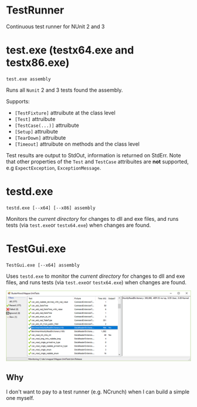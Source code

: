 # TestRunner
Continuous test runner for NUnit 2 and 3

# test.exe (testx64.exe and testx86.exe)

```
test.exe assembly
```

Runs all `Nunit` 2 and 3 tests found the assembly.

Supports:
* `[TestFixture]` attruibute at the class level
* `[Test]` attruibute
* `[TestCase(...)]` attruibute
* `[Setup]` attruibute
* `[TearDown]` attruibute
* `[Timeout]` attruibute on methods and the class level

Test results are output to StdOut, information is returned on StdErr.
Note that other properties of the `Test` and `TestCase` attribuites are **not** supported, e.g `ExpectException`, `ExceptionMessage`.

# testd.exe

```
testd.exe [--x64] [--x86] assembly
```

Monitors the *current directory* for changes to dll and exe files, and runs tests (via `test.exe`or `testx64.exe`) when changes are found.

# TestGui.exe

```
TestGui.exe [--x64] assembly
```

Uses `testd.exe` to monitor the *current directory* for changes to dll and exe files, and runs tests (via `test.exe`or `testx64.exe`) when changes are found.

![screen shot](gui.png)

## Why

I don't want to pay to a test runner (e.g. NCrunch) when I can build a simple one myself.
